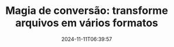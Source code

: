 ---
############################# Static ##########################
layout: "family"
date: 2024-11-11T06:39:57
draft: false

product: "Conversion"
product_tag: "conversion"

############################# Head ############################
head_title: "API de conversão de arquivos | API local e serviço online"
head_description: "Converta arquivos Word, PDF, Excel, Powerpoint ou Imagem de forma fácil e gratuita"

############################# Header ##########################
title: "Magia de conversão: transforme arquivos em vários formatos"
description: |
  Converta facilmente documentos de vários formatos de origem para diferentes formatos de destino. Aproveite uma ampla variedade de conversões suportadas sem software adicional, como MS Office, Apache Open Office, Adobe Acrobat Reader e muito mais.

  Carregue documentos de diversas fontes, incluindo arquivos, streams, URLs, servidores FTP, Amazon S3, Azure Blob Storage e muito mais.

  Utilize qualquer tipo de armazenamento em cache, como Amazon S3, Dropbox, Google Drive, Windows Azure, Redis ou outros, implementando as interfaces necessárias.

############################# Platforms ############################
supported_platforms:
  enable: true  
  head_title: "Escolha sua plataforma"
  title: "Plataformas suportadas"
  description: "A biblioteca GroupDocs.Conversion oferece suporte aos seguintes sistemas operacionais e estruturas"
  details_link_title: "Saber mais"
  items:
    # supported_platforms loop
    - title: ".NET"
      description: "GroupDocs.Conversion for .NET"
      color: "blue"
      tag: "net"
      link: "/conversion/net/"
      features_link: "https://docs.groupdocs.com/conversion/net/system-requirements/"
      features:
        # features loop
        - content: ".NET Framework 4.6.2+  <br>  .NET Core 3.1  <br>  .NET 6+"
          rows: "3"
        # features loop
        - content: "Windows, Linux"
          rows: "1"
        # features loop
        - content: "Mais de 3 mil pares de conversão"
          rows: "1"        
    
    # supported_platforms loop
    - title: "Java"
      description: "GroupDocs.Conversion for Java"
      color: "red"
      tag: "java"
      link: "/conversion/java/"
      features_link: "https://docs.groupdocs.com/conversion/java/system-requirements/"
      features:
        # features loop
        - content: "J2SE 8.0 (1.8)+"
          rows: "3"
        # features loop
        - content:  "Windows, Linux, macOS"
          rows: "1"       
        # features loop
        - content: "Mais de 3 mil pares de conversão"
          rows: "1"        

    # supported_platforms loop
    - title: "Node.js"
      description: "GroupDocs.Conversion for Node.js"
      color: "green"
      tag: "nodejs-java"
      link: "/conversion/nodejs-java/"
      features_link: "https://docs.groupdocs.com/conversion/nodejs-java/system-requirements/"
      features:
        # features loop
        - content: "Node.js 16+  <br>  and J2SE 8.0 (1.8)+"
          rows: "3"
        # features loop
        - content:  "Windows, Linux, macOS"
          rows: "1"
        # features loop
        - content:  "Mais de 3 mil pares de conversão"
          rows: "1"

    # supported_platforms loop
    - title: "Python"
      description: "GroupDocs.Conversion for Python"
      color: "yellow"
      tag: "python-net"
      link: "/conversion/python-net/"
      features_link: "https://docs.groupdocs.com/conversion/python-net/system-requirements/"
      features:
        # features loop
        - content: "Python 3.9+  <br>  and .Net 6+"
          rows: "3"
        # features loop
        - content:  "Windows, macOS"
          rows: "1"
        # features loop
        - content:  "Mais de 3 mil pares de conversão"
          rows: "1"


############################# Features ############################

features:
  enable: true
  title: "Conjunto de recursos do GroupDocs.Conversion"
  description: "API para converter arquivos entre vários tipos como HTML, PDF, Word, Excel, PNG e muitos mais sem software de terceiros."

  items:
    # feature loop
    - icon: "convert"
      title: "Converta documentos e imagens"
      content: "Transforme arquivos de diferentes fontes em vários formatos de destino."

    # feature loop
    - icon: "password"
      title: "Abra documentos protegidos"
      content: "Especifique uma senha para abrir documentos criptografados."

    # feature loop
    - icon: "load"
      title: "Carregue arquivos de qualquer lugar"
      content: "Carregue documentos de vários arquivos, URLs, servidores FTP, Amazon S3 e muito mais."
    
    # feature loop
    - icon: "settings"
      title: "Gerenciar configurações de saída"
      content: "Gire e reordene páginas, especifique se deseja renderizar notas e comentários."


############################# Code samples ############################
code_samples:
  enable: true
  title: "Amostras de código GroupDocs.Conversion"
  description: "Alguns casos de uso de operações típicas de GroupDocs.Conversion em C#, Java, TypeScript, Python"
  items:
    # code sample loop
    - title: "Converta PDF em DOCX em várias linhas de código"
      content: |
       Com GroupDocs.Conversion, você pode converter um arquivo PDF em DOCX sem esforço - tudo que você precisa são apenas algumas linhas de código. Também não requer nenhum software de terceiros, como Microsoft Word ou Adobe Acrobat. Aqui está um exemplo de como isso pode ser alcançado:
      samples:
        - language: "C#"
          color: "blue"
          content: |
            ```csharp {style=abap}   
            // Carregue o arquivo PDF de origem
            using (var converter = new GroupDocs.Conversion.Converter("sample.pdf"))
            {
                // Defina as opções de conversão para o formato DOCX
                var options = new WordProcessingConvertOptions();
                // Converter para formato DOCX
                converter.Convert("converted.docx", options);
            }
            ```
        - language: "Java"
          color: "red"
          content: |
            ```java {style=abap}   
            import com.groupdocs.conversion.Converter;
            import com.groupdocs.conversion.options.convert.WordProcessingConvertOptions;
            ...
            // Carregue o arquivo PDF de origem
            Converter converter = new Converter("sample.pdf");
            // Defina as opções de conversão para o formato DOCX
            WordProcessingConvertOptions options = new WordProcessingConvertOptions();
            // Converter para formato DOCX
            converter.convert("converted.docx", options);
            ```
        - language: "TypeScript"
          color: "green"
          content: |
            ```javascript {style=abap}  
            // Carregue o arquivo PDF de origem
            const converter = new groupdocs.conversion.Converter("sample.pdf");
            // Defina as opções de conversão para o formato DOCX
            const options = new groupdocs.conversion.WordProcessingConvertOptions();
            // Converter para formato DOCX
            converter.convert("converted.docx", options);
            ```
        - language: "Python"
          color: "yellow"
          content: |
            ```python {style=abap}  
            # Carregue o arquivo PDF de origem
            converter = Converter("sample.pdf")
            # Defina as opções de conversão para o formato DOCX
            convert_options = WordProcessingConvertOptions()
            # Converter para formato DOCX
            converter.convert("converted.docx", convert_options);
            ```


############################# Formats ############################
formats:
  enable: true
  title:  "Mais de 60 formatos de arquivo suportados"
  description: "GroupDocs.Conversion oferece suporte a operações com os [formatos de arquivo] mais populares(https://docs.groupdocs.com/conversion/net/supported-file-formats/)."


############################# Metrics ############################

metrics:
  enable: true
  title: "Métricas detalhadas e insights estatísticos"
  description: "Mergulhe em uma análise detalhada de nossos principais números, fornecendo métricas abrangentes e insights estatísticos sobre nossas conquistas, impacto e crescimento."

  items:
    # metrics loop
    - number: "3K+"
      title: "Pares de conversão compatíveis"
      content: "Converta facilmente arquivos em milhares de pares suportados – Microsoft Office, PDF, imagens, vídeo, áudio e bancos de dados. Capacite os usuários a transformar perfeitamente diversos tipos de arquivos para obter flexibilidade e conveniência."
    # metrics loop
    - number: "1.0M"
      title: "Downloads do NuGet"
      content: "Junte-se aos nossos usuários satisfeitos que escolheram nosso pacote NuGet. Nossa solução se tornou um recurso confiável e amplamente adotado pela comunidade de desenvolvedores, proporcionando integração perfeita e funcionalidades valiosas para inúmeros projetos."

    # metrics loop
    - number: "10+"
      title: "Bibliotecas"
      content: "Nosso produto inclui mais de 10 bibliotecas, oferecendo recursos avançados para otimizar o desempenho. Essas bibliotecas são projetadas para atender a diferentes necessidades de desenvolvimento com recursos incomparáveis."
    
    # metrics loop
    - number: "100+"
      title: "Clientes satisfeitos"
      content: "Prosperando com excelência, nosso produto conquistou a confiança de mais de 100 clientes satisfeitos que confiam em seus recursos robustos e desempenho confiável. Encontre o sucesso e a eficiência com nossa solução inovadora."


############################# Customers ############################
# logo size X1 => 170:70  X2 => 340 : 140

customers:
  enable: true
  title: "Nossos clientes satisfeitos"
  description: "As bibliotecas GroupDocs são empregadas por marcas renomadas e distintas em todo o mundo."

  items:
    # customers loop
    - title: "BenQ Corporation"
      logo: "benq"
    # customers loop
    - title: "Nasdaq Stock Market"
      logo: "nasdaq"
    # customers loop
    - title: "AT&T Inc."
      logo: "att"
    # customers loop
    - title: "AstraZeneca"
      logo: "astrazeneca"
    # customers loop
    - title: "Central Bank of Argentina"
      logo: "argentinacentralbank"
    # customers loop
    - title: "Roche Holding AG"
      logo: "roche"
    # customers loop
    - title: "Capita"
      logo: "capita"
    # customers loop
    - title: "Axa S.A."
      logo: "axa"
    # customers loop
    - title: "Instructure Inc."
      logo: "instructure"
     # customers loop
    - title: "Wipro"
      logo: "wipro"



############################# Actions ############################

actions:
  enable: true
  title: "Pronto para começar?"
  description: "Experimente os recursos GroupDocs.Conversion gratuitamente ou solicite uma licença"

  items:
    #  loop
    - title: ".NET"
      link: "/conversion/net/"
      color: "blue"
    #  loop
    - title: "Java"
      link: "/conversion/java/"
      color: "red"
    #  loop
    - title: "Node.js"
      link: "/conversion/nodejs-java/"
      color: "green"
    #  loop
    - title: "Python"
      link: "/conversion/python-net/"
      color: "yellow"


############################# Faq ############################

faq:
  enable: true
  title: "Perguntas e preocupações comuns"
  description: "Encontre respostas para perguntas comuns em nossa seção de perguntas frequentes para responder rapidamente às suas dúvidas e preocupações."

  items:
    #  loop
    - question: "Posso avaliar os produtos GroupDocs antes de comprá-los?"
      answer: |
        Sim! Todos os produtos GroupDocs têm uma versão de avaliação livre de riscos disponível. Recomendamos fortemente que os desenvolvedores baixem e experimentem nossas APIs antes de comprar para garantir que elas atenderão 100% às suas necessidades.
    #  loop
    - question: "O GroupDocs faz demonstrações de produtos?"
      answer: |
        Não, nosso foco está em nossas APIs e em tornar os produtos mais funcionais e estáveis ​​possíveis. Oferecemos testes totalmente funcionais e gratuitos na forma de uma [licença temporária](https://purchase.groupdocs.com/temporary-license/) para que você possa testar o produto por si mesmo.
    #  loop
    - question: "Onde posso baixar o produto?"
      answer: |
        Todos os produtos estão disponíveis para download no [website](https://releases.groupdocs.com). Não enviamos cópias físicas do nosso software por correio.    
    #  loop
    - question: "As licenças de desenvolvedor do GroupDocs são por usuário ou por usuário nomeado?"
      answer: |
        As licenças do GroupDocs Developer são por usuário, não por usuário nomeado. Entendemos que os membros de uma equipe de codificação podem mudar com o tempo e que não é prático ter que atualizar o licenciamento sempre que isso ocorre.
    #  loop
    - question: "Precisamos de uma licença separada para nosso servidor de compilação ou CI (integração contínua)?"
      answer: |
        Não, estamos satisfeitos que os clientes usem os produtos GroupDocs em um servidor para fins de construção de soluções sem nenhum custo extra. Esta instalação não deve ser usada para contornar os termos de licença do seu contrato com o GroupDocs e deve respeitar quaisquer limitações redistribuíveis ou de localização impostas pela licença adquirida.

############################# Cloud ############################

cloud_links:
  enable: true
  title: "APIs de baixo código GroupDocs.Conversion"
  description: "Acelere a conversão de documentos ou imagens em qualquer tipo de aplicativo com nossa API REST baseada em nuvem"

  items:
    #  loop
    - icon: "groupdocs_conversion-for-curl"
      title: "GroupDocs.Conversion Cloud for cURL"
      link: "https://products.groupdocs.cloud/conversion/curl"
      content: "Aproveite a API de conversão de arquivo RESTful cURL para converter facilmente uma variedade de formatos de arquivo, incluindo Microsoft Office, PDF, Email, Project, HTML e muito mais, em seus aplicativos."
    #  loop
    - icon: "groupdocs_conversion-for-net"
      title: "GroupDocs.Conversion Cloud for .NET"
      link: "https://products.groupdocs.cloud/conversion/net"
      content: "Use a API REST de conversão de arquivo .NET para conversão perfeita de Microsoft Office, PDF, Email, Project, HTML e vários formatos de arquivo comuns em qualquer plataforma com o Cloud SDK."
    #  loop
    - icon: "groupdocs_conversion-for-java"
      title: "GroupDocs.Conversion Cloud for Java"
      link: "https://products.groupdocs.cloud/conversion/java"
      content: "Aprimore seus aplicativos Java baseados em nuvem com recursos avançados de conversão de documentos, acessíveis em qualquer plataforma capaz de fazer chamadas de API REST."

############################# Apps ############################

app_links:
  enable: true
  title: "Aplicativos GroupDocs.Conversion NoCode"
  description: "Aplicativo online que permite converter mais de 100 formatos de arquivo populares no navegador"

  items:
    #  loop
    - icon: "groupdocs_conversion-app"
      title: "GroupDocs.Conversion <br> Total"
      link: "https://products.groupdocs.app/conversion/total"
      content: "Converta facilmente centenas de formatos para PDF, XLSX, DOCX, XPS, HTML e muito mais."

    #  loop
    - icon: "groupdocs_words-app"
      title:  "GroupDocs.Conversion <br> DOC to XLS"
      link: "https://products.groupdocs.app/conversion/doc-to-xls"
      content: "Aplicativo online gratuito para converter o formato DOC para XLS diretamente do seu navegador."

    #  loop
    - icon: "groupdocs_pdf-app"
      title:  "GroupDocs.Conversion <br> PDF to DOCX"
      link: "https://products.groupdocs.app/conversion/pdf-to-docx"
      content: "Converta facilmente seus documentos PDF para o formato Word (DOCX), enviando-os por meio de nossa interface amigável."
    

---